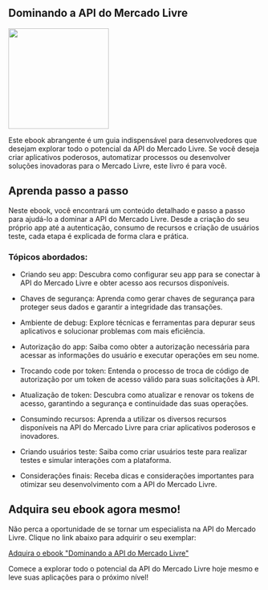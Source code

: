 ## Dominando a API do Mercado Livre

<p float="left">
 <img src="[https://user-images.githubusercontent.com/105131652/186226747-206a5cb6-0390-445f-9ab7-aaa88827750e.jpg](https://link_para_a_imagem.jpg/](https://static-media.hotmart.com/kFfqdXltdmBbVMGHuXu09lEIarc=/300x300/smart/filters:format(webp):background_color(white)/hotmart/product_pictures/85db2c8d-957d-473b-af9e-f1cd3ed9d723/capahotmartdominandoapimeli.png?w=920)" width="200" />
</p>

Este ebook abrangente é um guia indispensável para desenvolvedores que desejam explorar todo o potencial da API do Mercado Livre. Se você deseja criar aplicativos poderosos, automatizar processos ou desenvolver soluções inovadoras para o Mercado Livre, este livro é para você.

## Aprenda passo a passo

Neste ebook, você encontrará um conteúdo detalhado e passo a passo para ajudá-lo a dominar a API do Mercado Livre. Desde a criação do seu próprio app até a autenticação, consumo de recursos e criação de usuários teste, cada etapa é explicada de forma clara e prática.

### Tópicos abordados:

-   Criando seu app: Descubra como configurar seu app para se conectar à API do Mercado Livre e obter acesso aos recursos disponíveis.
    
-   Chaves de segurança: Aprenda como gerar chaves de segurança para proteger seus dados e garantir a integridade das transações.
    
-   Ambiente de debug: Explore técnicas e ferramentas para depurar seus aplicativos e solucionar problemas com mais eficiência.
    
-   Autorização do app: Saiba como obter a autorização necessária para acessar as informações do usuário e executar operações em seu nome.
    
-   Trocando code por token: Entenda o processo de troca de código de autorização por um token de acesso válido para suas solicitações à API.
    
-   Atualização de token: Descubra como atualizar e renovar os tokens de acesso, garantindo a segurança e continuidade das suas operações.
    
-   Consumindo recursos: Aprenda a utilizar os diversos recursos disponíveis na API do Mercado Livre para criar aplicativos poderosos e inovadores.
    
-   Criando usuários teste: Saiba como criar usuários teste para realizar testes e simular interações com a plataforma.
    
-   Considerações finais: Receba dicas e considerações importantes para otimizar seu desenvolvimento com a API do Mercado Livre.
    

## Adquira seu ebook agora mesmo!

Não perca a oportunidade de se tornar um especialista na API do Mercado Livre. Clique no link abaixo para adquirir o seu exemplar:

[Adquira o ebook "Dominando a API do Mercado Livre"](https://hotmart.com/pt-br/marketplace/produtos/dominando-a-api-do-mercado-livre/V73735797K)

Comece a explorar todo o potencial da API do Mercado Livre hoje mesmo e leve suas aplicações para o próximo nível!
